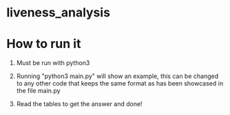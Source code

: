 # liveness_analysis

# How to run it
1. Must be run with python3
2. Running "python3 main.py" will show an example, this can be changed to any other code that keeps the same format as has been showcased in the file main.py

3. Read the tables to get the answer and done!